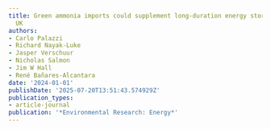 ```yaml
---
title: Green ammonia imports could supplement long-duration energy storage in the
  UK
authors:
- Carlo Palazzi
- Richard Nayak-Luke
- Jasper Verschuur
- Nicholas Salmon
- Jim W Hall
- René Bañares-Alcantara
date: '2024-01-01'
publishDate: '2025-07-20T13:51:43.574929Z'
publication_types:
- article-journal
publication: '*Environmental Research: Energy*'
---
```

